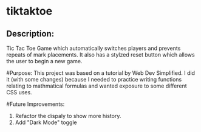 # tiktaktoe

## Description: 
Tic Tac Toe Game which automatically switches players and prevents repeats of mark placements. It also has a stylzed reset button which allows the user to begin a new game.

#Purpose:
This project was based on a tutorial by Web Dev Simplified. I did it (with some changes) because I needed to practice writing functions relating to mathmatical formulas and wanted exposure to some different CSS uses. 

#Future Improvements: 
1. Refactor the dispaly to show more history.  
2. Add "Dark Mode" toggle
